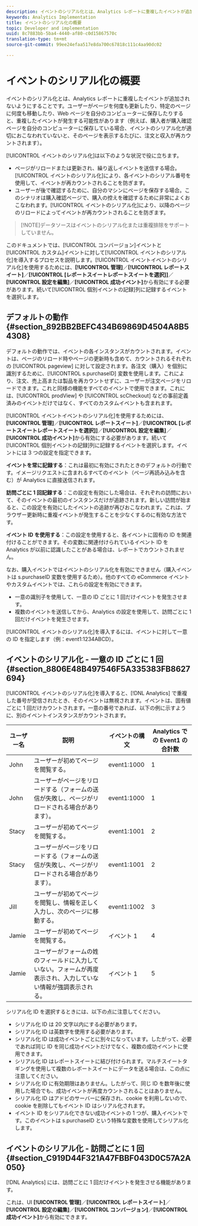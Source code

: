 ```yaml
---
description: イベントのシリアル化とは、Analytics レポートに重複したイベントが追加されないようにすることです。ユーザーがページを何度も更新したり、特定のページに何度も移動したり、Web ページを自分のコンピューターに保存したりすると、重複したイベントが発生する可能性があります（例えば、購入者が購入確認ページを自分のコンピューターに保存している場合、イベントのシリアル化が適切におこなわれていないと、そのページを表示するたびに、注文と収入が再カウントされます）。
keywords: Analytics Implementation
title: イベントのシリアル化の概要
topic: Developer and implementation
uuid: 8c7883bb-5ba4-4440-af80-c0d15867570c
translation-type: tm+mt
source-git-commit: 99ee24efaa517e8da700c67818c111c4aa90dc02

---
```



# イベントのシリアル化の概要

イベントのシリアル化とは、Analytics レポートに重複したイベントが追加されないようにすることです。ユーザーがページを何度も更新したり、特定のページに何度も移動したり、Web ページを自分のコンピューターに保存したりすると、重複したイベントが発生する可能性があります（例えば、購入者が購入確認ページを自分のコンピューターに保存している場合、イベントのシリアル化が適切におこなわれていないと、そのページを表示するたびに、注文と収入が再カウントされます）。

[!UICONTROL イベントのシリアル化]は以下のような状況で役に立ちます。

* ページがリロードまたは更新され、繰り返しイベントを送信する場合。[!UICONTROL イベントのシリアル化]により、各イベントのシリアル番号を使用して、イベントが再カウントされることを防ぎます。
* ユーザーが後で確認するために、自分のマシンにページを保存する場合。このシナリオは購入確認ページで、購入の控えを確認するために非常によくおこなわれます。[!UICONTROL イベントのシリアル化]により、以降のページのリロードによってイベントが再カウントされることを防ぎます。

> [!NOTE]データソースはイベントのシリアル化または重複排除をサポートしていません。

このドキュメントでは、[!UICONTROL コンバージョン]イベントと[!UICONTROL カスタム]イベントに対して[!UICONTROL イベントのシリアル化]を導入するプロセスを説明します。[!UICONTROL イベントイベントのシリアル化]を使用するためには、**[!UICONTROL 管理]**／**[!UICONTROL レポートスイート]**／**[!UICONTROL [レポートスイートレポートスイートを選択]]**／**[!UICONTROL 設定を編集]**／**[!UICONTROL 成功イベント]**&#x200B;から有効にする必要があります。続いて[!UICONTROL 個別イベントの記録]列に記録するイベントを選択します。

## デフォルトの動作 {#section_892BB2BEFC434B69869D4504A8B54308}

デフォルトの動作では、イベントの各インスタンスがカウントされます。イベントは、ページのリロード時やページの更新時も含めて、カウントされるそれぞれの [!UICONTROL pageview] に対して設定されます。各注文（購入）を個別に識別するために、[!UICONTROL s.purchaseID] 変数を使用します。これにより、注文、売上高または製品を再カウントせずに、ユーザーが注文ページをリロードできます。これと同様の機能をすべてのイベントで使用できます。これには、[!UICONTROL prodView] や [!UICONTROL scCheckout] などの事前定義済みのイベントだけではなく、すべてのカスタムイベントも含まれます。

<!-- 

event_serialization_impl.xml

 -->

[!UICONTROL イベントイベントのシリアル化]を使用するためには、**[!UICONTROL 管理]**／**[!UICONTROL レポートスイート]**／**[!UICONTROL [レポートスイートレポートスイートを選択]]**／**[!UICONTROL 設定を編集]**／**[!UICONTROL 成功イベント]**&#x200B;から有効にする必要があります。続いて[!UICONTROL 個別イベントの記録]列に記録するイベントを選択します。イベントには 3 つの設定を指定できます。

**イベントを常に記録する**：これは最初に有効にされたときのデフォルトの行動です。イメージリクエストに含まれるすべてのイベント（ページ再読み込みを含む）が Analytics に直接送信されます。

**訪問ごとに 1 回記録する**：この設定を有効にした場合は、それぞれの訪問において、そのイベントの最初のインスタンスだけが追跡されます。新しい訪問が始まると、この設定を有効にしたイベントの追跡が再びおこなわれます。これは、ブラウザー更新時に重複イベントが発生することを少なくするのに有効な方法です。

**イベント ID を使用する**：この設定を使用すると、各イベントに固有の ID を関連付けることができます。その変数に関連付けられているイベント ID を Analytics が以前に認識したことがある場合は、レポートでカウントされません。

なお、購入イベントではイベントのシリアル化を有効にできません（購入イベントは s.purchaseID 変数を使用するため）。他のすべての eCommerce イベントやカスタムイベントでは、これらの設定を有効にできます。

* 一意の識別子を使用して、一意の ID ごとに 1 回だけイベントを発生させます。
* 複数のイベントを送信してから、Analytics の設定を使用して、訪問ごとに 1 回だけイベントを発生させます。

[!UICONTROL イベントのシリアル化]を導入するには、イベントに対して一意の ID を指定します（例：event1:1234ABCD）。

## イベントのシリアル化 - 一意の ID ごとに 1 回 {#section_8806E48B497546F5A335383FB8627694}

[!UICONTROL イベントのシリアル化]を導入すると、[!DNL Analytics] で重複した番号が受信されたとき、そのイベントは無視されます。イベントは、固有値ごとに 1 回だけカウントされます。一意の番号であれば、以下の例に示すように、別のイベントインスタンスがカウントされます。

| ユーザー名 | 説明 | イベントの構文 | Analytics での Event1 の合計数 |
|---|---|---|---|
| John | ユーザーが初めてページを閲覧する。 | event1:1000 | 1 |
| John | ユーザーがページをリロードする（フォームの送信が失敗し、ページがリロードされる場合があります）。 | event1:1000 | 1 |
| Stacy | ユーザーが初めてページを閲覧する。 | event1:1001 | 2 |
| Stacy | ユーザーがページをリロードする（フォームの送信が失敗し、ページがリロードされる場合があります）。 | event1:1001 | 2 |
| Jill | ユーザーが初めてページを閲覧し、情報を正しく入力し、次のページに移動する。 | event1:1002 | 3 |
| Jamie | ユーザーが初めてページを閲覧する。 | イベント 1 | 4 |
| Jamie | ユーザーがフォームの姓のフィールドに入力していない。フォームが再度表示され、入力していない情報が強調表示される。 | イベント 1 | 5 |

シリアル化 ID を選択するときには、以下の点に注意してください。

* シリアル化 ID は 20 文字以内にする必要があります。
* シリアル化 ID は英数字を使用する必要があります。
* シリアル化 ID は成功イベントごとに別々になっています。したがって、必要であれば同じ ID を同じ成功イベントだけでなく、複数の成功イベントに使用できます。
* シリアル化 ID はレポートスイートに結び付けられます。マルチスイートタギングを使用して複数のレポートスイートにデータを送る場合は、この点に注意してください。
* シリアル化 ID に有効期限はありません。したがって、同じ ID を数年後に使用した場合でも、成功イベントが再度カウントされることはありません。
* シリアル化 ID はアドビのサーバーに保存され、cookie を利用しないので、cookie を削除してもイベント ID はシリアル化されます。
* イベント ID をシリアル化できない成功イベントの 1 つが、購入イベントです。このイベントは s.purchaseID という特殊な変数を使用してシリアル化します。

## イベントのシリアル化 - 訪問ごとに 1 回 {#section_C919D44F321A47FBBF043D0C57A2A050}

[!DNL Analytics] には、訪問ごとに 1 回だけイベントを発生させる機能があります。

これは、UI **[!UICONTROL 管理]**／**[!UICONTROL レポートスイート]**／**[!UICONTROL 設定の編集]**／**[!UICONTROL コンバージョン]**／**[!UICONTROL 成功イベント]**&#x200B;から有効にできます。
